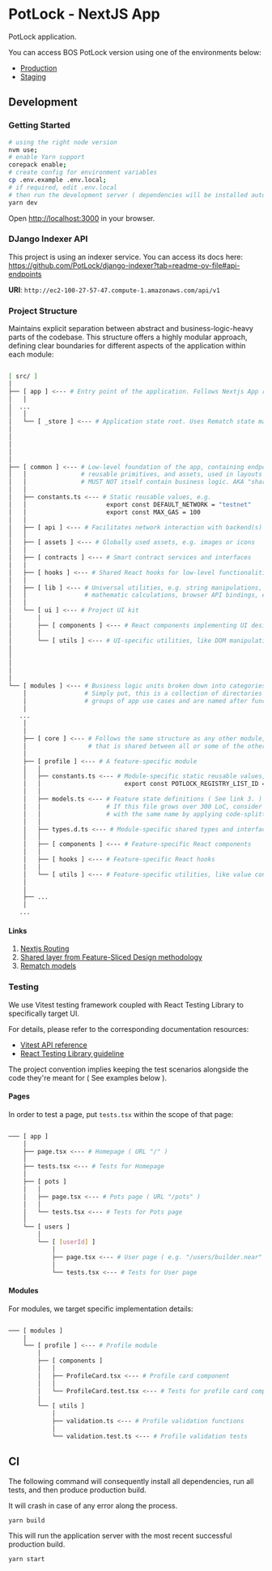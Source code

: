 # PotLock - NextJS App

PotLock application.

You can access BOS PotLock version using one of the environments below:

- [Production](https://app.potlock.org/)
- [Staging](https://app.potlock.org/staging.potlock.near/widget/IndexLoader)

## Development

### Getting Started

```bash
# using the right node version
nvm use;
# enable Yarn support
corepack enable;
# create config for environment variables
cp .env.example .env.local;
# if required, edit .env.local
# then run the development server ( dependencies will be installed automatically )
yarn dev
```

Open [http://localhost:3000](http://localhost:3000) in your browser.

### DJango Indexer API

This project is using an indexer service. You can access its docs here: <https://github.com/PotLock/django-indexer?tab=readme-ov-file#api-endpoints>

**URI**: `http://ec2-100-27-57-47.compute-1.amazonaws.com/api/v1`

### Project Structure

Maintains explicit separation between abstract and business-logic-heavy parts of the codebase.
This structure offers a highly modular approach, defining clear boundaries for different aspects of the application within each module:

```sh

[ src/ ]
│
├── [ app ] <--- # Entry point of the application. Follows Nextjs App routing specification ( see link 1. )
│   │
│  ...
│   │
│   └── [ _store ] <--- # Application state root. Uses Rematch state management library, based on Redux
│
│
│
│
│
├── [ common ] <--- # Low-level foundation of the app, containing endpoint bindings, utility libraries,
│   │               # reusable primitives, and assets, used in layouts and business logic across the codebase.
│   │               # MUST NOT itself contain business logic. AKA "shared" ( see link 2. )
│   │
│   ├── constants.ts <--- # Static reusable values, e.g.
│   │                      export const DEFAULT_NETWORK = "testnet"
│   │                      export const MAX_GAS = 100
│   │
│   ├── [ api ] <--- # Facilitates network interaction with backend(s)
│   │
│   ├── [ assets ] <--- # Globally used assets, e.g. images or icons
│   │
│   ├── [ contracts ] <--- # Smart contract services and interfaces
│   │
│   ├── [ hooks ] <--- # Shared React hooks for low-level functionalities
│   │
│   ├── [ lib ] <--- # Universal utilities, e.g. string manipulations,
│   │                # mathematic calculations, browser API bindings, etc.
│   │
│   └── [ ui ] <--- # Project UI kit
│       │
│       ├── [ components ] <--- # React components implementing UI design primitives
│       │
│       └── [ utils ] <--- # UI-specific utilities, like DOM manipulations or TailwindCSS class transformers
│
│
│
│
│
└── [ modules ] <--- # Business logic units broken down into categories.
    │                # Simply put, this is a collection of directories that contain code implementing specific
    │                # groups of app use cases and are named after functionalities they provide.
    │
   ...
    │
    │
    ├── [ core ] <--- # Follows the same structure as any other module, but contains business logic,
    │                 # that is shared between all or some of the other modules
    │
    ├── [ profile ] <--- # A feature-specific module
    │   │
    │   ├── constants.ts <--- # Module-specific static reusable values, e.g.
    │   │                       export const POTLOCK_REGISTRY_LIST_ID = 1
    │   │
    │   ├── models.ts <--- # Feature state definitions ( See link 3. )
    │   │                  # If this file grows over 300 LoC, consider turning it into a directory
    │   │                  # with the same name by applying code-splitting techniques.
    │   │
    │   ├── types.d.ts <--- # Module-specific shared types and interfaces
    │   │
    │   ├── [ components ] <--- # Feature-specific React components
    │   │
    │   ├── [ hooks ] <--- # Feature-specific React hooks
    │   │
    │   └── [ utils ] <--- # Feature-specific utilities, like value converters or validators
    │
    │
    ├── ...
    │
   ...

```

#### Links

1. [Nextjs Routing](https://nextjs.org/docs/app/building-your-application/routing)
2. [Shared layer from Feature-Sliced Design methodology](https://feature-sliced.design/docs/reference/layers#shared)
3. [Rematch models](https://rematchjs.org/docs/api-reference/models)

### Testing

We use Vitest testing framework coupled with React Testing Library to specifically target UI.

For details, please refer to the corresponding documentation resources:

- [Vitest API reference](https://vitest.dev/api/)
- [React Testing Library guideline](https://testing-library.com/docs/react-testing-library/example-intro)

The project convention implies keeping the test scenarios alongside the code they're meant for ( See examples below ).

#### Pages

In order to test a page, put `tests.tsx` within the scope of that page:

```bash

─── [ app ]
    │
    ├── page.tsx <--- # Homepage ( URL "/" )
    │
    ├── tests.tsx <--- # Tests for Homepage
    │
    ├── [ pots ]
    │   │
    │   ├── page.tsx <--- # Pots page ( URL "/pots" )
    │   │
    │   └── tests.tsx <--- # Tests for Pots page
    │
    └── [ users ]
        │
        └── [ [userId] ]
            │
            ├── page.tsx <--- # User page ( e.g. "/users/builder.near" )
            │
            └── tests.tsx <--- # Tests for User page

```

#### Modules

For modules, we target specific implementation details:

```bash

─── [ modules ]
    │
    └── [ profile ] <--- # Profile module
        │
        ├── [ components ]
        │   │
        │   ├── ProfileCard.tsx <--- # Profile card component
        │   │
        │   └── ProfileCard.test.tsx <--- # Tests for profile card component
        │
        └── [ utils ]
            │
            ├── validation.ts <--- # Profile validation functions
            │
            └── validation.test.ts <--- # Profile validation tests

```

## CI

The following command will consequently install all dependencies, run all tests, and then produce production build.

It will crash in case of any error along the process.

```bash
yarn build
```

This will run the application server with the most recent successful production build.

```bash
yarn start
```
